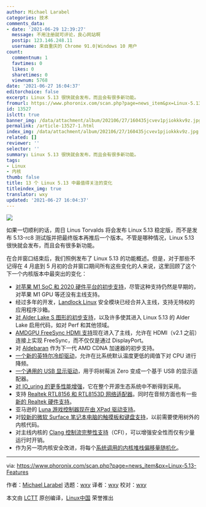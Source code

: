```yaml
---
author: Michael Larabel
categories: 技术
comments_data:
- date: '2021-06-29 12:39:27'
  message: 不用注册就可评论，良心网站啊
  postip: 123.146.248.11
  username: 来自重庆的 Chrome 91.0|Windows 10 用户
count:
  commentnum: 1
  favtimes: 0
  likes: 0
  sharetimes: 0
  viewnum: 5768
date: '2021-06-27 16:04:37'
editorchoice: false
excerpt: Linux 5.13 很快就会发布，而且会有很多新功能。
fromurl: https://www.phoronix.com/scan.php?page=news_item&px=Linux-5.13-Features
id: 13527
islctt: true
banner_img: /data/attachment/album/202106/27/160435jcvev1pjiokkkv9z.jpg
permalink: /article-13527-1.html
index_img: /data/attachment/album/202106/27/160435jcvev1pjiokkkv9z.jpg.thumb.jpg
related: []
reviewer: ''
selector: ''
summary: Linux 5.13 很快就会发布，而且会有很多新功能。
tags:
- Linux
- 内核
thumb: false
title: 13 个 Linux 5.13 中最值得关注的变化
titleindex_img: true
translator: wxy
updated: '2021-06-27 16:04:37'
---
```


![](/data/attachment/album/202106/27/160435jcvev1pjiokkkv9z.jpg)


如果一切顺利的话，周日 Linus Torvalds 将会发布 Linux 5.13 稳定版，而不是发布 5.13-rc8 测试版并把最终版本再推后一个版本。不管是哪种情况，Linux 5.13 很快就会发布，而且会有很多新功能。


在合并窗口结束后，我们照例发布了 Linux 5.13 的功能概述。但是，对于那些不记得在 4 月底到 5 月初的合并窗口期间所有这些变化的人来说，这里回顾了这个下一个内核版本中最突出的变化：


* [对苹果 M1 SoC 和 2020 硬件平台的初步支持](https://www.phoronix.com/scan.php?page=news_item&px=Apple-M1-ARM-SoCs-In-Linux-5.13)，尽管这种支持仍然是早期的，对苹果 M1 GPU 等还没有主线支持。
* 经过多年的开发，[Landlock Linux](https://www.phoronix.com/scan.php?page=news_item&px=Linux-5.13-Landlock-Lands) 安全模块已经合并入主线，支持无特权的应用程序沙箱。
* [对 Alder Lake S 图形的初步支持](https://www.phoronix.com/scan.php?page=news_item&px=Intel-Alder-Lake-S-DRM-Next)，以及许多使其进入 Linux 5.13 的 Alder Lake 启用代码，如对 Perf 和其他领域。
* [AMDGPU FreeSync HDMI 支持](https://www.phoronix.com/scan.php?page=news_item&px=AMDGPU-Linux-5.13-Aldebaran)现在进入了主线，允许在 HDMI（v2.1 之前）连接上实现 FreeSync，而不仅仅是通过 DisplayPort。
* 对 [Aldebaran](https://www.phoronix.com/scan.php?page=search&q=Aldebaran) 作为下一代 AMD CDNA 加速器的初步支持。
* [一个新的英特尔冷却驱动](https://www.phoronix.com/scan.php?page=news_item&px=Linux-5.13-Intel-Cooling-Driver)，允许在比系统默认温度更低的阈值下对 CPU 进行降频。
* [一个通用的 USB 显示驱动](https://www.phoronix.com/scan.php?page=news_item&px=Generic-USB-Display-GUD-5.13)，用于将树莓派 Zero 变成一个基于 USB 的显示适配器。
* [对 IO\_uring 的更多性能增强](https://www.phoronix.com/scan.php?page=news_item&px=Linux-5.13-More-IO_uring)，它在整个开源生态系统中不断得到采用。
* 支持 [Realtek RTL8156 和 RTL8153D 网络适配器](https://www.phoronix.com/scan.php?page=news_item&px=Realtek-RTL8153-RTL8156-Linux)。同时在音频方面也有一些[新的 Realtek 硬件支持](https://www.phoronix.com/scan.php?page=news_item&px=Linux-5.13-Sound)。
* 亚马逊的 [Luna 游戏控制器现在由 XPad 驱动支持](https://www.phoronix.com/scan.php?page=news_item&px=Linux-5.13-Amazon-Game-Control)。
* 对[较新的微软 Surface 笔记本电脑的触摸板和键盘支持](https://www.phoronix.com/scan.php?page=news_item&px=Linux-5.13-Surface-HID)，以前需要使用树外的内核代码。
* 对主线内核的 [Clang 控制流完整性支持](https://www.phoronix.com/scan.php?page=news_item&px=Clang-CFI-Linux-5.13)（CFI），可以增强安全性而仅有少量运行时开销。
* 作为另一项内核安全改进，将每个[系统调用的内核堆栈偏移量随机化](https://www.phoronix.com/scan.php?page=news_item&px=Linux-5.13-Rand-Offset-Sys-Call)。




---


via: <https://www.phoronix.com/scan.php?page=news_item&px=Linux-5.13-Features> 


作者：[Michael Larabel](https://www.phoronix.com/scan.php?page=michaellarabel) 选题：[wxy](https://github.com/wxy) 译者：[wxy](https://github.com/wxy) 校对：[wxy](https://github.com/wxy)


本文由 [LCTT](https://github.com/LCTT/TranslateProject) 原创编译，[Linux中国](/article-13526-1.html) 荣誉推出